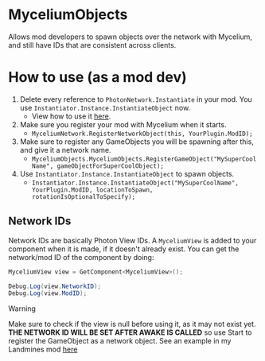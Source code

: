 # MyceliumObjects
Allows mod developers to spawn objects over the network with Mycelium, and still have IDs that are consistent across clients.

# How to use (as a mod dev)
1. Delete every reference to `PhotonNetwork.Instantiate` in your mod. You use `Instantiator.Instance.InstantiateObject` now.
	- View how to use it [here](https://github.com/StupidRepo/MyceliumObjects/blob/main/Components/Instantiator.cs#L29).
2. Make sure you register your mod with Mycelium when it starts.
	- `MyceliumNetwork.RegisterNetworkObject(this, YourPlugin.ModID);`
3. Make sure to register any GameObjects you will be spawning after this, and give it a network name.
	- `MyceliumObjects.MyceliumObjects.RegisterGameObject("MySuperCoolName", gameObjectForSuperCoolObject);`
4. Use `Instantiator.Instance.InstantiateObject` to spawn objects.
	- `Instantiator.Instance.InstantiateObject("MySuperCoolName", YourPlugin.ModID, locationToSpawn, rotationIsOptionalToSpecify);`
## Network IDs
Network IDs are basically Photon View IDs. A `MyceliumView` is added to your component when it is made, if it doesn't already exist.
You can get the network/mod ID of the component by doing:
```cs
MyceliumView view = GetComponent<MyceliumView>();

Debug.Log(view.NetworkID);
Debug.Log(view.ModID);
```

> [!WARNING]
> Make sure to check if the view is null before using it, as it may not exist yet. **THE NETWORK ID WILL BE SET AFTER AWAKE IS CALLED** so use Start to register the GameObject as a network object.
> See an example in my Landmines mod [here](https://github.com/StupidRepo/Landmine/blob/main/Components/Mine.cs#L47-L60)